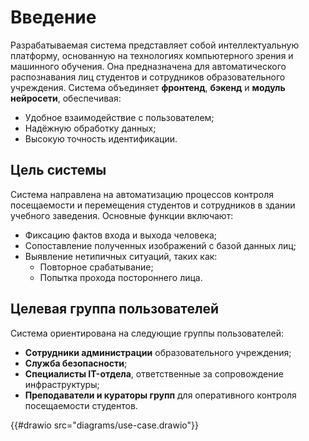 # Введение

Разрабатываемая система представляет собой интеллектуальную платформу, основанную на технологиях компьютерного зрения и машинного обучения. Она предназначена для автоматического распознавания лиц студентов и сотрудников образовательного учреждения. Система объединяет **фронтенд**, **бэкенд** и **модуль нейросети**, обеспечивая:

- Удобное взаимодействие с пользователем;
- Надёжную обработку данных;
- Высокую точность идентификации.

## Цель системы

Система направлена на автоматизацию процессов контроля посещаемости и перемещения студентов и сотрудников в здании учебного заведения. Основные функции включают:

- Фиксацию фактов входа и выхода человека;
- Сопоставление полученных изображений с базой данных лиц;
- Выявление нетипичных ситуаций, таких как:
  - Повторное срабатывание;
  - Попытка прохода постороннего лица.

## Целевая группа пользователей

Система ориентирована на следующие группы пользователей:

- **Сотрудники администрации** образовательного учреждения;
- **Служба безопасности**;
- **Специалисты IT-отдела**, ответственные за сопровождение инфраструктуры;
- **Преподаватели и кураторы групп** для оперативного контроля посещаемости студентов.

{{#drawio src="diagrams/use-case.drawio"}}

